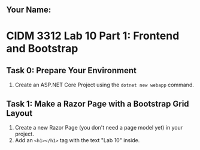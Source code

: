 ## Your Name:


# CIDM 3312 Lab 10 Part 1: Frontend and Bootstrap

## Task 0: Prepare Your Environment

1. Create an ASP.NET Core Project using the `dotnet new webapp` command.

## Task 1: Make a Razor Page with a Bootstrap Grid Layout

1. Create a new Razor Page (you don't need a page model yet) in your project.
2. Add an `<h1></h1>` tag with the text "Lab 10" inside.
